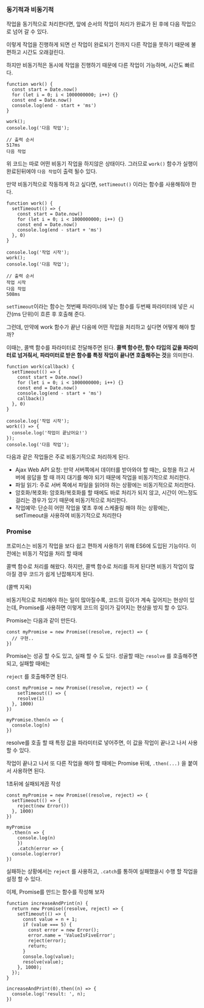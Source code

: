### 동기적과 비동기적

작업을 동기적으로 처리한다면, 앞에 순서의 작업이 처리가 완료가 된 후에 다음 작업으로 넘어 갈 수 있다.

이렇게 작업을 진행하게 되면 선 작업이 완료되기 전까지 다른 작업을 못하기 때문에 불편하고 시간도 오래걸린다.

하지만 비동기적은 동시에 작업을 진행하기 때문에 다른 작업이 가능하며, 시간도 빠르다.



```react
function work() {
  const start = Date.now()
  for (let i = 0; i < 1000000000; i++) {}
  const end = Date.now()
  console.log(end - start + 'ms')
}

work();
console.log('다음 작업');

// 출력 순서
517ms
다음 작업
```



위 코드는 따로 어떤 비동기 작업을 하지않은 상태이다. 그러므로 ``work()`` 함수가 실행이 완료된뒤에야 ``다음 작업``이 출력 될수 있다.

만약 비동기적으로 작동하게 하고 싶다면, ``setTimeout()`` 이라는 함수를 사용해줘야 한다.

```react
function work() {
  setTimeout(() => {
    const start = Date.now()
    for (let i = 0; i < 1000000000; i++) {}
    const end = Date.now()
    console.log(end - start + 'ms')
  }, 0)
}

console.log('작업 시작');
work();
console.log('다음 작업');

// 출력 순서
작업 시작
다음 작업
508ms
```



``setTimeout``이라는 함수는 첫번째 파라미너에 넣는 함수를 두번째 파라미터에 넣은 시간(ms 단위)이 흐른 후 호출해 준다.

그런데, 만약에 work 함수가 끝난 다음에 어떤 작업을 처리하고 싶다면 어떻게 해야 할까?

이때는, 콜백 함수를 파라미터로 전달해주면 된다. **콜백 함수란, 함수 타입의 값을 파라미터로 넘겨줘서, 파라미터로 받은 함수를 특정 작업이 끝나면 호출해주는 것**을 의미한다.



```react
function work(callback) {
  setTimeout(() => {
    const start = Date.now()
    for (let i = 0; i < 1000000000; i++) {}
    const end = Date.now()
    console.log(end - start + 'ms')
    callback()
  }, 0)
}

console.log('작업 시작');
work(() => {
  console.log('작업이 끝났어요!')
});
console.log('다음 작업');
```

다음과 같은 작업들은 주로 비동기적으로 처리하게 된다.

- Ajax Web API 요청: 만약 서버쪽에서 데이터를 받아와야 할 때는, 요청을 하고 서버에 응답을 할 때 까지 대기를 해야 되기 때문에 작업을 비동기적으로 처리한다.
- 파일 읽기: 주로 서버 쪽에서 파일을 읽어야 하는 상황에는 비동기적으로 처리한다.
- 암호화/복호화: 암호화/복호화를 할 때에도 바로 처리가 되지 않고, 시간이 어느정도 걸리는 경우가 있기 때문에 비동기적으로 처리한다.
- 작업예약: 단순히 어떤 작업을 몇초 후에 스케줄링 해야 하는 상황에는, setTimeout을 사용하여 비동기적으로 처리한다



### Promise

프로미스는 비동기 작업을 보다 쉽고 편하게 사용하기 위해 ES6에 도입된 기능이다. 이전에는 비동기 작업을 처리 할 때에

 콜백 함수로 처리를 해왔다. 하지만, 콜백 함수로 처리를 하게 된다면 비동기 작업이 많아질 경우 코드가 쉽게 난잡해지게 된다.

(콜백 지옥)

비동기적으로 처리해야 하는 일이 많아질수록, 코드의 깊이가 계속 깊어지는 현상이 있는데, Promise를 사용하면 이렇게 코드의 깊이가 깊어지는 현상을 방지 할 수 있다.

Promise는 다음과 같이 만든다.

```react
const myPromise = new Promise((resolve, reject) => {
  // 구현..
})
```



Promise는 성공 할 수도 있고, 실패 할 수 도 있다. 성골할 때는 ``resolve`` 를 호출해주면 되고, 실패할 때에는

```reject``` 를 호출해주면 된다.

```react
const myPromise = new Promise((resolve, reject) => {
	setTimeout(() => {
    resolve(1)
  }, 1000)  
})

myPromise.then(n => {
  console.log(n)
})
```

resolve를 호출 할 때 특정 값을 파라미터로 넣어주면, 이 값을 작업이 끝나고 나서 사용할 수 있다.

작업이 끝나고 나서 또 다른 작업을 해야 할 때에는 Promise 뒤에, ``.then(...)`` 을 붙여서 사용하면 된다.



1초뒤에 실패되게끔 작성

```react
const myPromise = new Promise((resolve, reject) => {
  setTimeout(() => {
    reject(new Error())
  }, 1000)
})

myPromise
  .then(n => {
  	console.log(n)
	})
	.catch(error => {
  console.log(error)
})
```

실패하는 상황에서는 ``reject`` 를 사용하고, ``.catch``를 통하여 실패했을시 수행 할 작업을 설정 할 수 있다.

이제, Promise를 만드는 함수를 작성해 보자

```react
function increaseAndPrint(n) {
  return new Promise((resolve, reject) => {
    setTimeout(() => {
      const value = n + 1;
      if (value === 5) {
        const error = new Error();
        error.name = 'ValueIsFiveError';
        reject(error);
        return;
      }
      console.log(value);
      resolve(value);
    }, 1000);
  });
}

increaseAndPrint(0).then((n) => {
  console.log('result: ', n);
})
```

















